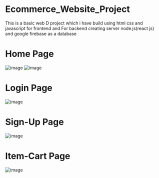 # Ecommerce_Website_Project
This is a basic web D project which i have build using html css and javascript for frontend and
For backend creating server node.js(react js) and google firebase as a database
# Home Page
![image](https://github.com/RV0225/Ecommerce_Website_Project/assets/83663322/d3d13250-b0da-48b8-964f-361aadb0e41e)
![image](https://github.com/RV0225/Ecommerce_Website_Project/assets/83663322/45b40c98-79cd-4b4c-bb59-b6b31aef8d96)
# Login Page
![image](https://github.com/RV0225/Ecommerce_Website_Project/assets/83663322/6411379a-bdf9-44f3-affc-f02d62684205)
# Sign-Up Page
![image](https://github.com/RV0225/Ecommerce_Website_Project/assets/83663322/708910a8-e57a-4751-b754-c21d16725f88)
# Item-Cart Page
![image](https://github.com/RV0225/Ecommerce_Website_Project/assets/83663322/1753fe74-9e79-4655-8bac-2ec7e352628c)
